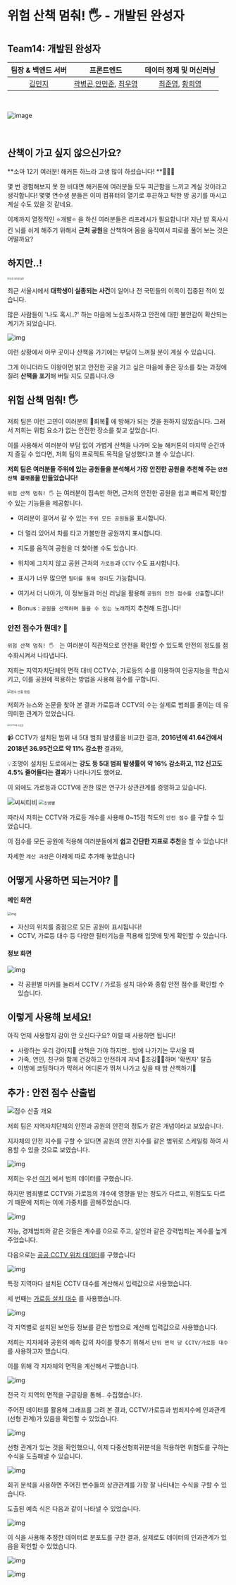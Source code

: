 # 위험 산책 멈춰! 🖐 - 개발된 완성자

## Team14:  개발된 완성자

|           팀장 & 백엔드 서버           |                          프론트엔드                          |                   데이터 정제 및 머신러닝                    |
| :------------------------------------: | :----------------------------------------------------------: | :----------------------------------------------------------: |
| [김민지](https://github.com/kimin0412) | [곽병곤](https://github.com/ntxq),[안민준](https://github.com/YMGYM), [최우영](https://github.com/wooong210) | [최준영](https://github.com/NorangBerry), [황희영](https://github.com/hehehwang) |


<br>

![image](https://user-images.githubusercontent.com/24457164/120931859-51d0e600-c72e-11eb-8ba8-e8f50a948afa.png)


<br>


##  산책이 가고 싶지 않으신가요?



**소마 12기 여러분! 해커톤 하느라 고생 많이 하셨습니다! **🥳🎉🎉



몇 번 경험해보지 못 한 비대면 해커톤에 여러분들 모두 피곤함을 느끼고 계실 것이라고 생각합니다! 몇몇 연수생 분들은 이미 컴퓨터의 열기로 후끈하고 탁한 방 공기를 마시고 계실 수도 있을 것 같네요. 

이제까지 열정적인 ⭐개발⭐ 을 하신 여러분들은 리프레시가 필요합니다! 지난 밤 혹사시킨 뇌를 쉬게 해주기 위해서 **근처 공원**을 산책하며 몸을 움직여서 피로를 풀어 보는 것은 어떨까요?



## 하지만..!



<img src="https://www.notion.so/image/https%3A%2F%2Fs3-us-west-2.amazonaws.com%2Fsecure.notion-static.com%2F679d9589-5cbd-471e-8eae-d8582f4b1ec9%2FUntitled.png?table=block&id=628c96d3-ebe3-4423-a45c-a27281bb03dd&width=3890&userId=&cache=v2" alt="한강 대학생 실종" style="zoom:33%;" />



최근 서울시에서 **대학생이 실종되는 사건**이 일어나 전 국민들의 이목이 집중된 적이 있습니다.

많은 사람들이 '나도 혹시..?' 하는 마음에 노심초사하고 안전에 대한 불안감이 확산되는 계기가 되었습니다.



![img](https://www.notion.so/image/https%3A%2F%2Fs3-us-west-2.amazonaws.com%2Fsecure.notion-static.com%2F3db70eca-cd9e-413e-849b-250f4b75abfe%2FUntitled.png?table=block&id=6b549ace-9067-48c2-9551-5ff09f22b767&width=4690&userId=&cache=v2)



이런 상황에서 아무 곳이나 산책을 가기에는 부담이 느껴질 분이 계실 수 있습니다.

그게 아니더라도 이왕이면 밝고 안전한 곳을 가고 싶은 마음에 좋은 장소를 찾는 과정에 질려 **산책을 포기**해 버릴 지도 모릅니다.😢



## 위험 산책 멈춰! 🖐

저희 팀은 이런 고민이 여러분의 🍒회복🍓 에 방해가 되는 것을 원하지 않았습니다. 그래서 저희는 위험 요소가 없는 안전한 장소를 찾고 싶었습니다.

이를 사용해서 여러분이 부담 없이 가볍게 산책을 나가며 오늘 해커톤의 마지막 순간까지 즐길 수 있다면, 저희 팀의 프로젝트 목적을 달성했다고 볼 수 있습니다.



**저희 팀은 여러분들 주위에 있는 공원들을 분석해서 가장 안전한 공원을 추천해 주는 `안전산책 플랫폼`을 만들었습니다!**

`위험 산책 멈춰! 🖐` 는 여러분이 접속만 하면, 근처의 안전한 공원을 쉽고 빠르게 확인할 수 있는 기능들을 제공합니다.

- 여러분이 걸어서 갈 수 있는 `주위 모든 공원들`을 표시합니다.

- 더 멀리 있어서 차를 타고 가볼만한 공원까지 표시합니다.

- 지도를 움직여 공원을 더 찾아볼 수도 있습니다.

- 위치에 그치지 않고 공원 근처의 `가로등`과 `CCTV` 수도 표시합니다.

- 표시가 너무 많으면 `필터를 통해 정리`도 가능합니다.

- 여기서 더 나아가, 이 정보들과 머신 러닝을 활용해 `공원의 안전 점수를 산출`합니다!

- Bonus : `공원을 산책하며 들을 수 있는 노래`까지 추천해 드립니다!

  

### 안전 점수가 뭔데? 🧐

`위험 산책 멈춰! 🖐 `  는 여러분이 직관적으로 안전을 확인할 수 있도록 안전의 정도를 점수화시켜서 나타냅니다.



저희는 지역자치단체의 면적 대비 CCTV수, 가로등의 수를 이용하여 인공지능을 학습시키고, 이를 공원에 적용하는 방법을 사용해 점수를 구합니다.



<img src="https://www.notion.so/image/https%3A%2F%2Fs3-us-west-2.amazonaws.com%2Fsecure.notion-static.com%2Ff72157e9-0e00-44ea-9a10-cc6718f40fec%2FUntitled.png?table=block&id=f2cc1126-15af-4ff6-9730-c1378cc6ad78&width=2400&userId=&cache=v2" alt="점수 산출 방법" style="zoom:50%;" />



저희가 뉴스와 논문을 찾아 본 결과 가로등과 CCTV의 수는 실제로 범죄를 줄이는 데 유의미한 관계가 있었습니다.



<img src="https://www.notion.so/image/https%3A%2F%2Fs3-us-west-2.amazonaws.com%2Fsecure.notion-static.com%2F55eea040-1a3a-44fe-b23d-379ce427964a%2FUntitled.png?table=block&id=e807bfaf-8b2b-43e0-9b98-6ba0226e1bbc&width=3770&userId=&cache=v2" alt="CCTV와 가로등" style="zoom:33%;" />

 

📹 CCTV가 설치된 범위 내 5대 범죄 발생률을 비교한 결과, **2016년에 41.64건에서 2018년 36.95건으로 약 11% 감소한** 결과와,

💡조명이 설치된 도로에서는 **강도 등 5대 범죄 발생률이 약 16% 감소하고, 112 신고도 4.5% 줄어들다는 결과**가 나타나기도 했어요.



이 외에도 가로등과 CCTV에 관한 많은 연구가 상관관계를 증명하고 있습니다.

<img src="https://www.notion.so/image/https%3A%2F%2Fs3-us-west-2.amazonaws.com%2Fsecure.notion-static.com%2Fe6f9bdb1-39a7-4ca2-b121-2aa05cb369eb%2FUntitled.png?table=block&id=b235ab60-ffcf-407d-a98c-5b7572fb1e7e&width=860&userId=&cache=v2" alt="씨씨티비"  />



<img src="https://www.notion.so/image/https%3A%2F%2Fs3-us-west-2.amazonaws.com%2Fsecure.notion-static.com%2F7fc707a8-0683-45cf-a3b6-209b6c3dcda4%2FUntitled.png?table=block&id=5909e331-d35d-49a3-a28d-7e61911d9841&width=1400&userId=&cache=v2" alt="조명빨" style="zoom:67%;" />





따라서 저희는 CCTV와 가로등 개수를 사용해 0~15점 척도의 `안전 점수` 를 구할 수 있었습니다.

이 점수를 모든 공원에 적용해 여러분들에게 **쉽고 간단한 지표로 추천**을 할 수 있습니다! 

자세한 `계산 과정`은 아래에 따로 추가해 놓았습니다



## 어떻게 사용하면 되는거야? 👀

#### 메인 화면

<img src="https://raw.githubusercontent.com/kimin0412/SWM_Hackathon/main/ReadmeImages/screen1.png?token=AJ3SV2MDKZYAWG2ZVZCM57TAU4BNK" alt="img" style="zoom:50%;" />



- 자신의 위치를 중점으로 모든 공원이 표시됩니다!
- CCTV, 가로등 대수 등 다양한 필터기능을 적용해 입맛에 맞게 확인할 수 있습니다.



#### 정보 화면

![img](https://raw.githubusercontent.com/kimin0412/SWM_Hackathon/main/ReadmeImages/screen2.png?token=AJ3SV2O7UGFWQZICOHZQNM3AU4BUG)

- 각 공원별 마커를 눌러서 CCTV / 가로등 설치 대수와 종합 안전 점수를 확인할 수 있습니다.





## 이렇게 사용해 보세요!

아직 언제 사용할지 감이 안 오신다구요? 이럴 때 사용하면 됩니다!

- 사랑하는 우리 강아지🐶 산책은 가야 하지만.. 밤에 나가기는 무서울 때
- 가족, 연인, 친구와 함께 건강하고 안전하게 저녁 🏃조깅🏃‍♀️하며 '확찐자' 탈출
- 야밤에 코딩하다가 막혀서 어디론가 뛰쳐 나가고 싶을 때 밤 산책하기👣









## 추가 : 안전 점수 산출법

![점수 산출 개요](https://www.notion.so/image/https%3A%2F%2Fs3-us-west-2.amazonaws.com%2Fsecure.notion-static.com%2Ff72157e9-0e00-44ea-9a10-cc6718f40fec%2FUntitled.png?table=block&id=f2cc1126-15af-4ff6-9730-c1378cc6ad78&width=2400&userId=&cache=v2)



저희 팀은 지역자치단체의 안전과 공원의 안전의 정도가 같은 개념이라고 보았습니다.

지자체의 안전 지수를 구할 수 있다면 공원의 안전 지수를 같은 범위로 스케일링 하여 사용할 수 있을 것으로 보였습니다.




![img](https://www.notion.so/image/https%3A%2F%2Fs3-us-west-2.amazonaws.com%2Fsecure.notion-static.com%2F9e489778-41c5-4b6f-95d5-2cb0366d8113%2FUntitled.png?table=block&id=e6e9f8e8-24d2-4f6a-829b-65a465c2d1b0&width=2440&userId=&cache=v2)

저희는 우선 [여기]( https://www.data.go.kr/data/3074462/fileData.do) 에서 범죄 데이터를 구했습니다.

하지만 범죄별로 CCTV와 가로등의 개수에 영향을 받는 정도가 다르고, 위험도도 다르기 때문에 저희는 이에 가중치를 곱해주었습니다.

![img](https://www.notion.so/image/https%3A%2F%2Fs3-us-west-2.amazonaws.com%2Fsecure.notion-static.com%2Fffa293aa-3fa7-43f3-8fcc-6f7f663429b2%2FUntitled.png?table=block&id=94642c64-dfda-4778-a6e6-08f4bce352a3&width=760&userId=&cache=v2)



지능, 경제범죄와 같은 것들은 계수를 0으로 주고, 살인과 같은 강력범죄는 계수를 높게 주었습니다.



다음으로는 [공공 CCTV 위치 데이터](https://www.localdata.go.kr/lif/lifeCtacDataView.do?opnEtcSvcId=12_04_08_E)를 구했습니다

![img](https://www.notion.so/image/https%3A%2F%2Fs3-us-west-2.amazonaws.com%2Fsecure.notion-static.com%2Ff836cc62-e821-46dd-af95-9e10be9576b9%2FUntitled.png?table=block&id=dd998c2d-bb43-46e1-8601-d9f3899d6227&width=2380&userId=&cache=v2)

특정 지역마다 설치된 CCTV 대수를 계산해서 입력값으로 사용했습니다.



세 번째는 [가로등 설치 대수](https://www.data.go.kr/data/15017320/standard.do) 를 사용했습니다.

![img](https://www.notion.so/image/https%3A%2F%2Fs3-us-west-2.amazonaws.com%2Fsecure.notion-static.com%2F3bc1504e-1c93-400e-89e4-f642457d6c72%2FUntitled.png?table=block&id=dd24fce3-cd7e-44f2-bc84-6595f84b1b6d&width=2450&userId=&cache=v2)

각 지역별로 설치된 보안등 정보를 같은 방법으로 계산해 입력값으로 사용했습니다.



저희는 지자체와 공원의 예측 값의 차이를 맞추기 위해서 `단위 면적 당 CCTV/가로등 대수`  를 사용하고자 했습니다.

이를 위해 각 지자체의 면적을 계산해서 구했습니다.



![img](https://www.notion.so/image/https%3A%2F%2Fs3-us-west-2.amazonaws.com%2Fsecure.notion-static.com%2F41f78d33-d86a-4fdf-89df-9ce6cacfdaba%2FUntitled.png?table=block&id=21557540-2e5b-4ff3-b533-140ced8a46d3&width=1430&userId=&cache=v2)

전국 각 지역의 면적을 구글링을 통해.. 수집했습니다.



주어진 데이터를 활용해 그래프를 그려 본 결과, CCTV/가로등과 범죄지수에 인과관계(선형 관계)가 있음을 확인할 수 있었습니다.

![img](https://www.notion.so/image/https%3A%2F%2Fs3-us-west-2.amazonaws.com%2Fsecure.notion-static.com%2Ffbd75464-24ff-4db1-8cd0-85b5a69e9282%2FUntitled.png?table=block&id=d669d0a6-7c85-4e76-ab1f-06261e14fa0c&width=1440&userId=&cache=v2)



선형 관계가 있는 것을 확인했으니, 이제 다중선형회귀분석을 적용하면 위험도를 구하는 수식을 도출해낼 수 있습니다.

![img](https://www.notion.so/image/https%3A%2F%2Fs3-us-west-2.amazonaws.com%2Fsecure.notion-static.com%2F34bfbae1-fe5c-4c54-85a8-6c43b27c6000%2FUntitled.png?table=block&id=e4c88fd0-c22c-40d6-8b81-9605daf0680d&width=1360&userId=&cache=v2)



회귀 분석을 사용하면 주어진 변수들의 상관관계를 가장 잘 나타내는 수식을 구할 수 있습니다.

 도출된 예측 식은 다음과 같이 나타낼 수 있었습니다.



![img](https://www.notion.so/image/https%3A%2F%2Fs3-us-west-2.amazonaws.com%2Fsecure.notion-static.com%2F369ab33f-d69c-4689-8153-c9c1c161e5db%2FUntitled.png?table=block&id=004c481b-feec-4785-939c-36a10b7122ef&width=2370&userId=&cache=v2)



이 식을 사용해 추정한 데이터로 분포도를 구한 결과, 실제로도 데이터의 인과관계가 있음을 확인할 수 있었습니다.

![img](https://www.notion.so/image/https%3A%2F%2Fs3-us-west-2.amazonaws.com%2Fsecure.notion-static.com%2F58337c6d-dbb9-4ef3-ad7d-7308a1846f09%2FUntitled.png?table=block&id=63983ee6-47df-48e8-9ac6-687b778154ff&width=1150&userId=&cache=v2)

![img](https://www.notion.so/image/https%3A%2F%2Fs3-us-west-2.amazonaws.com%2Fsecure.notion-static.com%2F5547eda5-dd67-4a2f-9d80-31c3f29c107b%2FUntitled.png?table=block&id=22ac0bc9-8cba-4a8e-be03-063448537c4e&width=1140&userId=&cache=v2)
